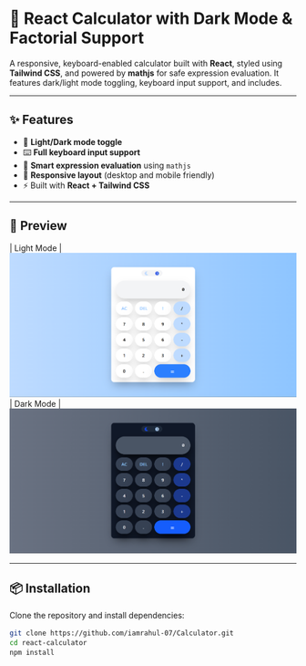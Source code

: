 # 🧮 React Calculator with Dark Mode & Factorial Support

A responsive, keyboard-enabled calculator built with **React**, styled using **Tailwind CSS**, and powered by **mathjs** for safe expression evaluation. It features dark/light mode toggling, keyboard input support, and includes.

---

## ✨ Features

- 🎨 **Light/Dark mode toggle**
- ⌨️ **Full keyboard input support**
- 🧠 **Smart expression evaluation** using `mathjs`
- 📱 **Responsive layout** (desktop and mobile friendly)
- ⚡ Built with **React + Tailwind CSS**

---

## 🚀 Preview

| Light Mode |
![Light Mode](image.png)
| Dark Mode |
![Dark Mode](image-1.png)


---

## 📦 Installation

Clone the repository and install dependencies:

```bash
git clone https://github.com/iamrahul-07/Calculator.git
cd react-calculator
npm install
